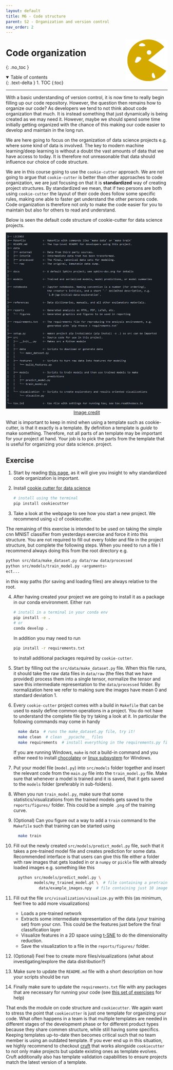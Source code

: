 ```yaml
---
layout: default
title: M6 - Code structure
parent: S2 - Organization and version control
nav_order: 2
---
```


<img style="float: right;" src="../figures/icons/cookiecutter.png" width="130"> 

# Code organization
{: .no_toc }

<details open markdown="block">
  <summary>
    Table of contents
  </summary>
  {: .text-delta }
1. TOC
{:toc}
</details>

---

With a basic understanding of version control, it is now time to really begin filling up our code repository. However, 
the question then remains how to organize our code? As developers we tend to not think about code organization that 
much. It is instead something that just dynamically is being created as we may need it. However, maybe we should spend 
some time initially getting organized with the chance of this making our code easier to develop and maintain in the 
long run.

We are here going to focus on the organization of data science projects e.g. where some kind of data is involved. The 
key to modern machine learning/deep learning is without a doubt the vast amounts of data that we have access to today. 
It is therefore not unreasonable that data should influence our choice of code structure.

We are in this course going to use the `cookie-cutter` approach. We are not going to argue that `cookie-cutter` is 
better than other approaches to code organization, we are just focusing on that it is **standardized** way of creating 
project structures. By standardized we mean, that if two persons are both using `cookie-cutter` the layout of their 
code does follow some specific rules, making one able to faster get understand the other persons code. Code organization 
is therefore not only to make the code easier for you to maintain but also for others to read and understand.

Below is seen the default code structure of cookie-cutter for data science projects.

<p align="center">
  <img src="../figures/cookie_cutter.png" width="1000">
  <br>
  <a href="https://github.com/drivendata/cookiecutter-data-science"> Image credit </a>
</p>

What is important to keep in mind when using a template such as cookie-cutter, is that it exactly is a template. By
definition a template is *guide* to make something. Therefore, not all parts of an template may be important for your
project at hand. Your job is to pick the parts from the template that is useful for organizing your data science.
project.

## Exercise

1. Start by reading [this page](https://drivendata.github.io/cookiecutter-data-science/), as it will give you insight 
   to why standardized code organization is important.

2. Install [cookie cutter for data science](https://github.com/drivendata/cookiecutter-data-science)
   ``` bash
   # install using the terminal
   pip install cookiecutter
   ```

3. Take a look at the webpage to see how you start a new project. We recommend using `v2` of cookiecutter.

  The remaining of this exercise is intended to be used on taking the simple cnn MNIST classifier from yesterdays 
  exercise and force it into this structure. You are not required to fill out every folder and file in the project 
  structure, but complete the following steps. When you need to run a file I recommend always doing this from the 
  root directory e.g.
  ```bash
  python src/data/make_dataset.py data/raw data/processed
  python src/models/train_model.py <arguments>
  ect...
  ```
  in this way paths (for saving and loading files) are always relative to the root.

4. After having created your project we are going to install it as a package in our conda environment. Either run 
   ```bash
   # install in a terminal in your conda env
   pip install -e .
   # or 
   conda develop .
	 ```
   In addition you may need to run
   ```bash
   pip install -r requirements.txt
   ```
   to install additional packages required by `cookie-cutter`.

5. Start by filling out the `src/data/make_dataset.py` file. When this file runs, it should take the raw data files in 
   `data/raw` (the files that we have provided) process them into a single tensor, normalize the tensor and save this 
   intermediate representation to the `data/processed` folder. By normalization here we refer to making sure the
   images have mean 0 and standard deviation 1.

5. Every `cookie-cutter` project comes with a build in `Makefile` that can be used to easily define common operations in 
   a project. You do not have to understand the complete file by try taking a look at it. In particular the following 
   commands may come in handy
   ```bash
	 make data  # runs the make_dataset.py file, try it!
	 make clean  # clean __pycache__ files
	 make requirements  # install everything in the requirements.py file
	 ```
   If you are running Windows, `make` is not a build-in command and you either need to install
   [chocolatey](https://chocolatey.org/) or 
   [linux subsystem](https://docs.microsoft.com/en-us/windows/wsl/install-win10) for Windows.

6. Put your model file (`model.py`) into `src/models` folder together and insert the relevant code from the `main.py` 
   file into the `train_model.py` file. Make sure that whenever a model is trained and it is saved, that it gets saved
   to the `models` folder (preferably in sub-folders).

7. When you run `train_model.py`, make sure that some statistics/visualizations from the trained models gets saved to
   the `reports/figures/` folder. This could be a simple `.png` of the training curve. 

8. (Optional) Can you figure out a way to add a `train` command to the `Makefile` such that training can be started
   using
   ```bash
	 make train
	 ```

9. Fill out the newly created `src/models/predict_model.py` file, such that it takes a pre-trained model file and 
   creates prediction for some data. Recommended interface is that users can give this file either a folder with raw 
   images that gets loaded in or a `numpy` or `pickle` file with already loaded images e.g. something like this
   ```bash
	 python src/models/predict_model.py \
	        models/my_trained_model.pt \  # file containing a pretrained model
		      data/example_images.npy  # file containing just 10 images for prediction
   ```

10. Fill out the file `src/visualization/visualize.py` with this (as minimum, feel free to add more visualizations)
	  * Loads a pre-trained network
	  * Extracts some intermediate representation of the data (your training set) from your cnn. This could be the
      features just before the final classification layer
	  * Visualize features in a 2D space using 
      [t-SNE](https://scikit-learn.org/stable/modules/generated/sklearn.manifold.TSNE.html) to do the dimensionality
      reduction.
	  * Save the visualization to a file in the `reports/figures/` folder.

10. (Optional) Feel free to create more files/visualizations (what about investigating/explore the data distribution?)

11. Make sure to update the `README.md` file with a short description on how your scripts should be run

12. Finally make sure to update the `requirements.txt` file with any packages that are necessary for running your
    code (see [this set of exercises](../s1_development_environment/M2_conda.md) for help)

That ends the module on code structure and `cookiecutter`. We again want to stress the point that `cookiecutter` is
just one template for organizing your code. What often happens in a team is that multiple templates are needed in
different stages of the development phase or for different product types because they share commen structure, while
still having some specifics. Keeping templates up-to-date then becomes critical such that no team member is using an
outdated template. If you ever end up in this situation, we highly recommend to checkout 
[cruft](https://github.com/cruft/cruft) that works alongside `cookiecutter` to not only make projects but update
existing ones as template evolves. Cruft additionally also has template validation capabilities to ensure projects
match the latest version of a template.
